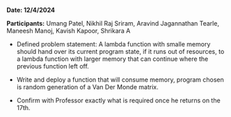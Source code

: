 **Date: 12/4/2024**

**Participants:** Umang Patel, Nikhil Raj Sriram, Aravind Jagannathan Tearle, Maneesh Manoj, Kavish Kapoor, Shrikara A



- Defined problem statement: A lambda function with smalle memory should hand over its current program state, if it runs out of resources, to a lambda function with larger memory that can continue where the previous function left off.

- Write and deploy a function that will consume memory, program chosen is random generation of a Van Der Monde matrix.

- Confirm with Professor exactly what is required once he returns on the 17th.
